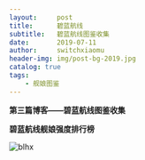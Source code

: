 ```yaml
---
layout:     post
title:      碧蓝航线
subtitle:   碧蓝航线图鉴收集
date:       2019-07-11
author:     switchxiaomu
header-img: img/post-bg-2019.jpg
catalog: true
tags:                              
    - 舰娘图鉴
---
```

**第三篇博客——碧蓝航线图鉴收集**


**碧蓝航线舰娘强度排行榜**

![blhx](http://furkaies.club/img/blhx.png)

